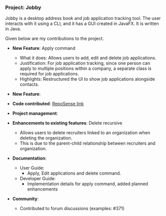 ### Project: Jobby

Jobby is a desktop address book and job application tracking tool. The user interacts with it using a CLI, and it has a GUI created in JavaFX. It is written in Java.

Given below are my contributions to the project.

* **New Feature**: Apply command
    * What it does: Allows users to add, edit and delete job applications.
    * Justification: For job application tracking, since one person can apply to multiple positions within a company, a separate class is required for job applications.
    * Highlights: Restructured the UI to show job applications alongside contacts. 

* **New Feature**:

* **Code contributed**: [RepoSense link](https://nus-cs2103-ay2324s1.github.io/tp-dashboard/?search=AY2324S1-CS2103T-W08-3&sort=groupTitle&sortWithin=title&timeframe=commit&mergegroup=&groupSelect=groupByRepos&breakdown=true&checkedFileTypes=docs~functional-code~test-code~other&since=2023-09-22&tabOpen=true&tabType=authorship&tabAuthor=CJ-Lee01&tabRepo=AY2324S1-CS2103T-W08-3%2Ftp%5Bmaster%5D&authorshipIsMergeGroup=false&authorshipFileTypes=docs~other~functional-code~test-code&authorshipIsBinaryFileTypeChecked=false&authorshipIsIgnoredFilesChecked=false)

* **Project management**:

* **Enhancements to existing features**: Delete recursive
  * Allows users to delete recruiters linked to an organization when deleting the organization.
  * This is due to the parent-child relationship between recruiters and organization.


* **Documentation**:
    * User Guide:
        * Apply, Edit applications and delete command.
    * Developer Guide:
        * Implementation details for apply command, added planned enhancements  

* **Community**:
    * Contributed to forum discussions (examples: #371)


